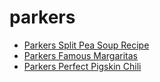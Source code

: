 # parkers

 * [Parkers Split Pea Soup Recipe](../../index/p/parkers-split-pea-soup-recipe.json)
 * [Parkers Famous Margaritas](../../index/p/parkers-famous-margaritas.json)
 * [Parkers Perfect Pigskin Chili](../../index/p/parkers-perfect-pigskin-chili.json)
